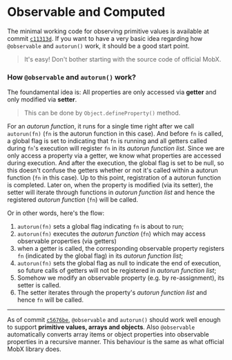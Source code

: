 # Observable and Computed

The minimal working code for observing primitive values is available at
commit [`c11313d`](https://github.com/ericpoon/demo-mobx/commit/c11313d04cbd91afb36c2a43bbaca9770b8b2b4c). 
If you want to have a very basic idea regarding how `@observable` and `autorun()` work,
it should be a good start point.
> It's easy! Don't bother starting with the source code of official MobX.

### How `@observable` and `autorun()` work?

The foundamental idea is: All properties are only accessed via **getter** and only modified via **setter**.

> This can be done by `Object.defineProperty()` method.

For an *autorun function*, it runs for a single time right after we call `autorun(fn)` (`fn` is the autorun function in this case). And before `fn` is called, a global flag is set to indicating that `fn` is running and all getters called during `fn`'s execution will register `fn` in its *autorun function list*. Since we are only access a property via a getter, we know what properties are accessed during execution. And after the execution, the global flag is set to be null, so this doesn't confuse the getters whether or not it's called within a autorun function (`fn` in this case).
Up to this point, registration of a autorun function is completed. Later on, when the property is modified (via its setter), the setter will iterate through functions in *autorun function list* and hence the registered *autorun function* (`fn`) will be called.

Or in other words, here's the flow:
1. `autorun(fn)` sets a global flag indicating `fn` is about to run;
2. `autorun(fn)` executes the *autorun function* (`fn`) which may access observable properties (via getters)
3. when a getter is called, the corresponding observable property registers `fn` (indicated by the global flag) in its *autorun function list*;
4. `autorun(fn)` sets the global flag as null to indicate the end of execution, so future calls of getters will not be registered in *autorun function list*;
5. Somehow we modify an observable property (e.g. by re-assignment), its setter is called.
6. The setter iterates through the property's *autorun function list* and hence `fn` will be called.

---

As of commit [`c5676be`](https://github.com/ericpoon/demo-mobx/commit/c5676be), `@observable` and `autorun()` should work well enough to support **primitive
values, arrays and objects**. Also `@observable` automatically converts array items or object properties into observable properties in a recursive manner. 
This behaviour is the same as what official MobX library does.
